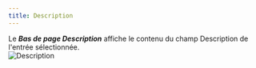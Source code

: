 ```yaml
---
title: Description
---
```

Le ***Bas de page Description*** affiche le contenu du champ Description de l'entrée sélectionnée.  
![Description](/img/fr/rdm/mac/clip4507.png) 
